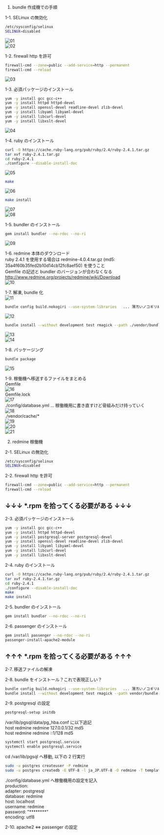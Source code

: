 1. bundle 作成機での手順  
  
1-1. SELinux の無効化  
```bash  
/etc/sysconfig/selinux  
SELINUX=disabled  
```  
![01](https://github.com/YuhichYOC/Memo/tree/master/img/redmine_offline/bundle/01.png)  
![02](https://github.com/YuhichYOC/Memo/tree/master/img/redmine_offline/bundle/02.png)  
  
1-2. firewall http を許可  
```bash  
firewall-cmd --zone=public --add-service=http --permanent  
firewall-cmd --reload  
```  
![03](https://github.com/YuhichYOC/Memo/tree/master/img/redmine_offline/bundle/03.png)  
  
1-3. 必須パッケージのインストール  
```bash  
yum -y install gcc gcc-c++  
yum -y install httpd httpd-devel  
yum -y install openssl-devel readline-devel zlib-devel  
yum -y install libyaml libyaml-devel  
yum -y install libcurl-devel  
yum -y install libxslt-devel  
```  
![04](https://github.com/YuhichYOC/Memo/tree/master/img/redmine_offline/bundle/04.png)  
  
1-4. ruby のインストール  
```bash  
curl -O https://cache.ruby-lang.org/pub/ruby/2.4/ruby-2.4.1.tar.gz  
tar xvf ruby-2.4.1.tar.gz  
cd ruby-2.4.1  
./configure --disable-install-doc  
```  
![05](https://github.com/YuhichYOC/Memo/tree/master/img/redmine_offline/bundle/05.png)  
```bash  
make  
```  
![06](https://github.com/YuhichYOC/Memo/tree/master/img/redmine_offline/bundle/06.png)  
```bash  
make install  
```  
![07](https://github.com/YuhichYOC/Memo/tree/master/img/redmine_offline/bundle/07.png)  
![08](https://github.com/YuhichYOC/Memo/tree/master/img/redmine_offline/bundle/08.png)  
  
1-5. bundler のインストール  
```bash  
gem install bundler --no-rdoc --no-ri  
```  
![09](https://github.com/YuhichYOC/Memo/tree/master/img/redmine_offline/bundle/09.png)  
  
1-6. redmine 本体のダウンロード  
ruby 2.4.1 を使用する場合は redmine-4.0.4.tar.gz (md5: 35a4f60b35fed2b10d14cb12fc8aef50) を使うこと  
Gemfile の記述と bundler のバージョンが合わなくなる  
http://www.redmine.org/projects/redmine/wiki/Download  
![10](https://github.com/YuhichYOC/Memo/tree/master/img/redmine_offline/bundle/10.png)  
  
1-7. 解凍, bundle 化  
![11](https://github.com/YuhichYOC/Memo/tree/master/img/redmine_offline/bundle/11.png)  
```bash  
bundle config build.nokogiri --use-system-libraries   ... 薄汚いノコギリめ  
```  
![12](https://github.com/YuhichYOC/Memo/tree/master/img/redmine_offline/bundle/12.png)  
```bash  
bundle install --without development test rmagick --path ./vendor/bundle  
```  
![13](https://github.com/YuhichYOC/Memo/tree/master/img/redmine_offline/bundle/13.png)  
![14](https://github.com/YuhichYOC/Memo/tree/master/img/redmine_offline/bundle/14.png)  
  
1-8. パッケージング  
```bash  
bundle package  
```  
![15](https://github.com/YuhichYOC/Memo/tree/master/img/redmine_offline/bundle/15.png)  

1-9. 稼働機へ移送するファイルをまとめる  
Gemfile  
![16](https://github.com/YuhichYOC/Memo/tree/master/img/redmine_offline/bundle/16.png)  
Gemfile.lock  
![17](https://github.com/YuhichYOC/Memo/tree/master/img/redmine_offline/bundle/17.png)  
./config/database.yml   ... 稼働機用に書き直すけど骨組みだけ持っていく  
![18](https://github.com/YuhichYOC/Memo/tree/master/img/redmine_offline/bundle/18.png)  
./vendor/cache/*  
![19](https://github.com/YuhichYOC/Memo/tree/master/img/redmine_offline/bundle/19.png)  
![20](https://github.com/YuhichYOC/Memo/tree/master/img/redmine_offline/bundle/20.png)  
![21](https://github.com/YuhichYOC/Memo/tree/master/img/redmine_offline/bundle/21.png)  
  
2. redmine 稼働機  
  
2-1. SELinux の無効化  
```bash  
/etc/sysconfig/selinux  
SELINUX=disabled  
```  
  
2-2. firewall http を許可  
```bash  
firewall-cmd --zone=public --add-service=http --permanent  
firewall-cmd --reload  
```  

## ↓↓↓ *.rpm を拾ってくる必要がある ↓↓↓ ##  
  
2-3. 必須パッケージのインストール  
```bash  
yum -y install gcc gcc-c++  
yum -y install httpd httpd-devel  
yum -y install postgresql-server postgresql-devel  
yum -y install openssl-devel readline-devel zlib-devel  
yum -y install libyaml libyaml-devel  
yum -y install libcurl-devel  
yum -y install libxslt-devel  
```  

2-4. ruby のインストール  
``` bash  
curl -O https://cache.ruby-lang.org/pub/ruby/2.4/ruby-2.4.1.tar.gz  
tar xvf ruby-2.4.1.tar.gz  
cd ruby-2.4.1  
./configure --disable-install-doc  
make  
make install  
```  

2-5. bundler のインストール  
```bash  
gem install bundler --no-rdoc --no-ri  
```  

2-6. passenger のインストール  
```bash  
gem install passenger --no-rdoc --no-ri  
passenger-install-apache2-module  
```  

## ↑↑↑ *.rpm を拾ってくる必要がある ↑↑↑ ##  
  
2-7. 移送ファイルの解凍  
  
2-8. bundle をインストール？これで表現正しい？  
```bash  
bundle config build.nokogiri --use-system-libraries   ... 薄汚いノコギリめ  
bundle install --without development test rmagick --path vendor/bundle --local  
```  

2-9. postgresql の設定  
```bash  
postgresql-setup initdb  
```  

/var/lib/pgsql/data/pg_hba.conf に以下追記  
host    redmine         redmine         127.0.0.1/32            md5  
host    redmine         redmine         ::1/128                 md5  
  
```bash  
systemctl start postgresql.service  
systemctl enable postgresql.service  
```  

cd /var/lib/pgsql へ移動, 以下の 2 行実行  
```bash  
sudo -u postgres createuser -P redmine  
sudo -u postgres createdb -E UTF-8 -l ja_JP.UTF-8 -O redmine -T template0 redmine  
```  

./config/database.yml へ稼働機用の設定を記入  
production:  
  adapter: postgresql  
  database: redmine  
  host: localhost  
  username: redmine  
  password: "********"  
  encoding: utf8  
  
2-10. apache2 ⇔ passenger の設定  
  
